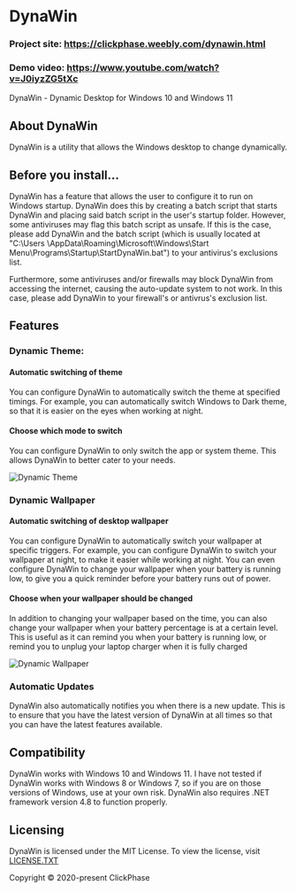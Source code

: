 # DynaWin

### Project site: https://clickphase.weebly.com/dynawin.html
### Demo video: https://www.youtube.com/watch?v=J0iyzZG5tXc

DynaWin - Dynamic Desktop for Windows 10 and Windows 11

## About DynaWin

DynaWin is a utility that allows the Windows desktop to change dynamically.

## Before you install...
DynaWin has a feature that allows the user to configure it to run on Windows startup. DynaWin does this by creating a batch script that starts DynaWin and placing said batch script in the user's startup folder. However, some antiviruses may flag this batch script as unsafe. If this is the case, please add DynaWin and the batch script  (which is usually located at "C:\Users <username>\AppData\Roaming\Microsoft\Windows\Start Menu\Programs\Startup\StartDynaWin.bat") to your antivirus's exclusions list.

Furthermore, some antiviruses and/or firewalls may block DynaWin from accessing the internet, causing the auto-update system to not work. In this case, please add DynaWin to your firewall's or antivrus's exclusion list.

## Features

### Dynamic Theme:

#### Automatic switching of theme

You can configure DynaWin to automatically switch the theme at specified timings. 
For example, you can automatically switch Windows to Dark theme, so that it is easier on the eyes when working at night.

#### Choose which mode to switch
You can configure DynaWin to only switch the app or system theme. This allows DynaWin to better cater to your needs.

![Dynamic Theme](https://i.imgur.com/fiCZUw4.png)

### Dynamic Wallpaper

#### Automatic switching of desktop wallpaper
You can configure DynaWin to automatically switch your wallpaper at specific triggers.
For example, you can configure DynaWin to switch your wallpaper at night, to make it easier while working at night. You can even configure DynaWin to change your wallpaper when your battery is running low, to give you a quick reminder before your battery runs out of power.

#### Choose when your wallpaper should be changed
In addition to changing your wallpaper based on the time, you can also change your wallpaper when your battery percentage is at a certain level. This is useful as it can remind you when your battery is running low, or remind you to unplug your laptop charger when it is fully charged

![Dynamic Wallpaper](https://i.imgur.com/iBwCU13.png)

### Automatic Updates
DynaWin also automatically notifies you when there is a new update. This is to ensure that you have the latest version of DynaWin at all times so that you can have the latest features available.

## Compatibility
DynaWin works with Windows 10 and Windows 11. I have not tested if DynaWin works with Windows 8 or Windows 7, so if you are on those versions of Windows, use at your own risk. DynaWin also requires .NET framework version 4.8 to function properly.

## Licensing

DynaWin is licensed under the MIT License. To view the license, visit [LICENSE.TXT](https://github.com/Apollo199999999/DynaWin/blob/main/LICENSE.txt)

Copyright © 2020-present ClickPhase 
